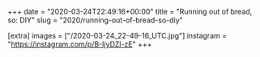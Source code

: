 +++
date = "2020-03-24T22:49:16+00:00"
title = "Running out of bread, so: DIY"
slug = "2020/running-out-of-bread-so-diy"

[extra]
images = ["/2020-03-24_22-49-16_UTC.jpg"]
instagram = "https://instagram.com/p/B-IjyDZl-zE"
+++
